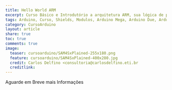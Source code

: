 ```yaml
---
title: Hello World ARM
excerpt: Curso Básico e Introdutório a arquitetura ARM, sua lógica de programaçãom e recursos básicos para os primeiros passos
tags: Arduino, Curso, Shields, Modulos, Arduino Mega, Arduino Due, Arduino Uno, Lógica, Programação, FIFO, Algoritimos, Estruturas de Dados, Assembly, AVR, ATMega, ATTiny, ARM
category: CursoArduino
layout: article
share: true
toc: true
comments: true
image:
  teaser: cursoarduino/SAM4SxPlained-255x180.png
  feature: cursoarduino/SAM4SxPlained-400x280.jpg
  credit: Carlos Delfino <consultoria@carlosdelfino.eti.br
  creditlink: 
---
```

Aguarde em Breve mais Informações
